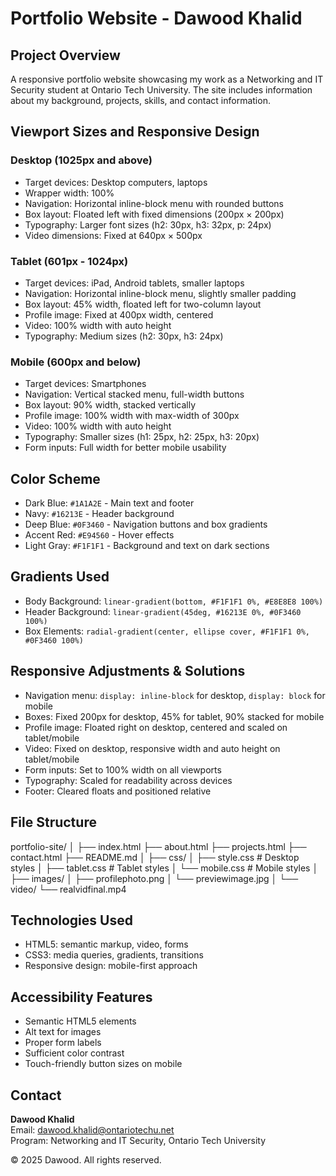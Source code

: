 # Portfolio Website - Dawood Khalid

## Project Overview
A responsive portfolio website showcasing my work as a Networking and IT Security student at Ontario Tech University. The site includes information about my background, projects, skills, and contact information.

## Viewport Sizes and Responsive Design

### Desktop (1025px and above)
- Target devices: Desktop computers, laptops
- Wrapper width: 100%
- Navigation: Horizontal inline-block menu with rounded buttons
- Box layout: Floated left with fixed dimensions (200px × 200px)
- Typography: Larger font sizes (h2: 30px, h3: 32px, p: 24px)
- Video dimensions: Fixed at 640px × 500px

### Tablet (601px - 1024px)
- Target devices: iPad, Android tablets, smaller laptops
- Navigation: Horizontal inline-block menu, slightly smaller padding
- Box layout: 45% width, floated left for two-column layout
- Profile image: Fixed at 400px width, centered
- Video: 100% width with auto height
- Typography: Medium sizes (h2: 30px, h3: 24px)

### Mobile (600px and below)
- Target devices: Smartphones
- Navigation: Vertical stacked menu, full-width buttons
- Box layout: 90% width, stacked vertically
- Profile image: 100% width with max-width of 300px
- Video: 100% width with auto height
- Typography: Smaller sizes (h1: 25px, h2: 25px, h3: 20px)
- Form inputs: Full width for better mobile usability

## Color Scheme
- Dark Blue: `#1A1A2E` - Main text and footer
- Navy: `#16213E` - Header background
- Deep Blue: `#0F3460` - Navigation buttons and box gradients
- Accent Red: `#E94560` - Hover effects
- Light Gray: `#F1F1F1` - Background and text on dark sections

## Gradients Used
- Body Background: `linear-gradient(bottom, #F1F1F1 0%, #E8E8E8 100%)`
- Header Background: `linear-gradient(45deg, #16213E 0%, #0F3460 100%)`
- Box Elements: `radial-gradient(center, ellipse cover, #F1F1F1 0%, #0F3460 100%)`

## Responsive Adjustments & Solutions
- Navigation menu: `display: inline-block` for desktop, `display: block` for mobile
- Boxes: Fixed 200px for desktop, 45% for tablet, 90% stacked for mobile
- Profile image: Floated right on desktop, centered and scaled on tablet/mobile
- Video: Fixed on desktop, responsive width and auto height on tablet/mobile
- Form inputs: Set to 100% width on all viewports
- Typography: Scaled for readability across devices
- Footer: Cleared floats and positioned relative

## File Structure
portfolio-site/
│
├── index.html
├── about.html
├── projects.html
├── contact.html
├── README.md
│
├── css/
│ ├── style.css # Desktop styles
│ ├── tablet.css # Tablet styles
│ └── mobile.css # Mobile styles
│
├── images/
│ ├── profilephoto.png
│ └── previewimage.jpg
│
└── video/
└── realvidfinal.mp4

## Technologies Used
- HTML5: semantic markup, video, forms
- CSS3: media queries, gradients, transitions
- Responsive design: mobile-first approach

## Accessibility Features
- Semantic HTML5 elements
- Alt text for images
- Proper form labels
- Sufficient color contrast
- Touch-friendly button sizes on mobile

## Contact
**Dawood Khalid**  
Email: dawood.khalid@ontariotechu.net  
Program: Networking and IT Security, Ontario Tech University

© 2025 Dawood. All rights reserved.


